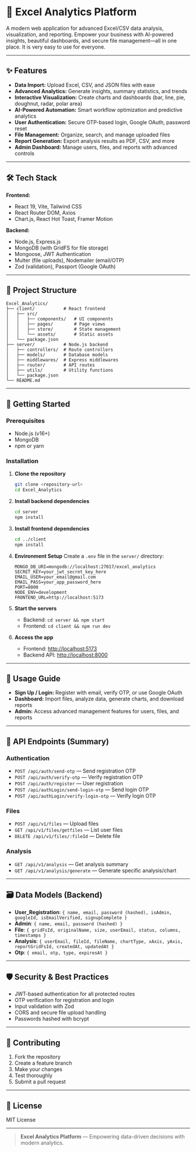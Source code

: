 # 🚀 Excel Analytics Platform

A modern web application for advanced Excel/CSV data analysis, visualization, and reporting. Empower your business with AI-powered insights, beautiful dashboards, and secure file management—all in one place. It is very easy to use for everyone.

---

## ✨ Features

- **Data Import:** Upload Excel, CSV, and JSON files with ease
- **Advanced Analytics:** Generate insights, summary statistics, and trends
- **Interactive Visualization:** Create charts and dashboards (bar, line, pie, doughnut, radar, polar area)
- **AI-Powered Automation:** Smart workflow optimization and predictive analytics
- **User Authentication:** Secure OTP-based login, Google OAuth, password reset
- **File Management:** Organize, search, and manage uploaded files
- **Report Generation:** Export analysis results as PDF, CSV, and more
- **Admin Dashboard:** Manage users, files, and reports with advanced controls

---

## 🛠️ Tech Stack

**Frontend:**
- React 19, Vite, Tailwind CSS
- React Router DOM, Axios
- Chart.js, React Hot Toast, Framer Motion

**Backend:**
- Node.js, Express.js
- MongoDB (with GridFS for file storage)
- Mongoose, JWT Authentication
- Multer (file uploads), Nodemailer (email/OTP)
- Zod (validation), Passport (Google OAuth)

---

## 📁 Project Structure

```
Excel_Analytics/
├── client/           # React frontend
│   ├── src/
│   │   ├── components/   # UI components
│   │   ├── pages/        # Page views
│   │   ├── store/        # State management
│   │   └── assets/       # Static assets
│   └── package.json
├── server/           # Node.js backend
│   ├── controllers/  # Route controllers
│   ├── models/       # Database models
│   ├── middlewares/  # Express middlewares
│   ├── router/       # API routes
│   ├── utils/        # Utility functions
│   └── package.json
└── README.md
```

---

## 🚦 Getting Started

### Prerequisites
- Node.js (v16+)
- MongoDB
- npm or yarn

### Installation

1. **Clone the repository**
   ```bash
   git clone <repository-url>
   cd Excel_Analytics
   ```
2. **Install backend dependencies**
   ```bash
   cd server
   npm install
   ```
3. **Install frontend dependencies**
   ```bash
   cd ../client
   npm install
   ```
4. **Environment Setup**
   Create a `.env` file in the `server/` directory:
   ```env
   MONGO_DB_URI=mongodb://localhost:27017/excel_analytics
   SECRET_KEY=your_jwt_secret_key_here
   EMAIL_USER=your_email@gmail.com
   EMAIL_PASS=your_app_password_here
   PORT=8000
   NODE_ENV=development
   FRONTEND_URL=http://localhost:5173
   ```
5. **Start the servers**
   - Backend: `cd server && npm start`
   - Frontend: `cd client && npm run dev`

6. **Access the app**
   - Frontend: [http://localhost:5173](http://localhost:5173)
   - Backend API: [http://localhost:8000](http://localhost:8000)

---

## 🧭 Usage Guide

- **Sign Up / Login:** Register with email, verify OTP, or use Google OAuth
- **Dashboard:** Import files, analyze data, generate charts, and download reports
- **Admin:** Access advanced management features for users, files, and reports

---

## 🔗 API Endpoints (Summary)

### Authentication
- `POST /api/auth/send-otp` — Send registration OTP
- `POST /api/auth/verify-otp` — Verify registration OTP
- `POST /api/auth/register` — User registration
- `POST /api/authLogin/send-login-otp` — Send login OTP
- `POST /api/authLogin/verify-login-otp` — Verify login OTP

### Files
- `POST /api/v1/files` — Upload files
- `GET /api/v1/files/getfiles` — List user files
- `DELETE /api/v1/files/:fileId` — Delete file

### Analysis
- `GET /api/v1/analysis` — Get analysis summary
- `GET /api/v1/analysis/generate` — Generate specific analysis/chart

---

## 🗃️ Data Models (Backend)

- **User_Registration**: `{ name, email, password (hashed), isAdmin, googleId, isEmailVerified, signupComplete }`
- **Admin**: `{ name, email, password (hashed) }`
- **File**: `{ gridFsId, originalName, size, userEmail, status, columns, timestamps }`
- **Analysis**: `{ userEmail, fileId, fileName, chartType, xAxis, yAxis, reportGridFsId, createdAt, updatedAt }`
- **Otp**: `{ email, otp, type, expiresAt }`

---

## 🛡️ Security & Best Practices
- JWT-based authentication for all protected routes
- OTP verification for registration and login
- Input validation with Zod
- CORS and secure file upload handling
- Passwords hashed with bcrypt

---

## 🤝 Contributing

1. Fork the repository
2. Create a feature branch
3. Make your changes
4. Test thoroughly
5. Submit a pull request

---

## 📄 License

MIT License

---

> **Excel Analytics Platform** — Empowering data-driven decisions with modern analytics.
